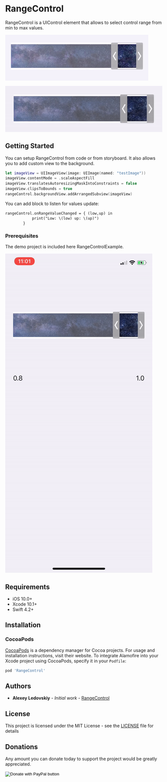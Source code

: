 # RangeControl

RangeControl is a UIControl element that allows to select control range from min to max values. 

[![ScreenShot](https://raw.githubusercontent.com/AlexeyIS/RangeControl/master/screenshot1.png "ScreenShot")](https://raw.githubusercontent.com/AlexeyIS/RangeControl/master/screenshot1.png "ScreenShot")

[![Screenshoot](https://raw.githubusercontent.com/AlexeyIS/RangeControl/master/screenshot2.gif "Screenshoot")](https://raw.githubusercontent.com/AlexeyIS/RangeControl/master/screenshot2.gif "Screenshoot")


## Getting Started

You can setup RangeControl from code or from storyboard. It also allows you to add custom view to the background. 

```swift
let imageView = UIImageView(image: UIImage(named: "testImage"))
imageView.contentMode = .scaleAspectFill
imageView.translatesAutoresizingMaskIntoConstraints = false
imageView.clipsToBounds = true
rangeControl.backgroundView.addArrangedSubview(imageView)
```
You can add block to listen for values update: 
```
rangeControl.onRangeValueChanged = { (low,up) in
            print("Low: \(low) up: \(up)")
        }
```
### Prerequisites

The demo project is included here RangeControlExample.  

[![screenshot1](https://raw.githubusercontent.com/AlexeyIS/RangeControl/master/screenshot3.gif "screenshot1")](https://raw.githubusercontent.com/AlexeyIS/RangeControl/master/screenshot3.gif "screenshot1")

## Requirements

- iOS 10.0+
- Xcode 10.1+
- Swift 4.2+

## Installation

### CocoaPods

[CocoaPods](https://cocoapods.org) is a dependency manager for Cocoa projects. For usage and installation instructions, visit their website. To integrate Alamofire into your Xcode project using CocoaPods, specify it in your `Podfile`:

```ruby
pod 'RangeControl'
```

## Authors

* **Alexey Ledovskiy** - *Initial work* - [RangeControl](https://github.com/AlexeyIS/RangeControl)

## License

This project is licensed under the MIT License - see the [LICENSE](LICENSE) file for details

## Donations
Any amount you can donate today to support the project would be greatly appreciated.
<dl>
<form action="https://www.paypal.com/cgi-bin/webscr" method="post" target="_top">
<input type="hidden" name="cmd" value="_s-xclick" />
<input type="hidden" name="hosted_button_id" value="6WLJ933Z3K7BC" />
<input type="image" src="https://www.paypalobjects.com/en_US/i/btn/btn_donateCC_LG.gif" border="0" name="submit" title="PayPal - The safer, easier way to pay online!" alt="Donate with PayPal button" />
<img alt="" border="0" src="https://www.paypal.com/en_US/i/scr/pixel.gif" width="1" height="1" />
</form>
</dl>
